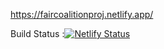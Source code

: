 https://faircoalitionproj.netlify.app/

Build Status :[![Netlify Status](https://api.netlify.com/api/v1/badges/cf54cefd-52b3-42de-9a28-65207205a954/deploy-status)](https://app.netlify.com/sites/faircoalitionproj/deploys)





